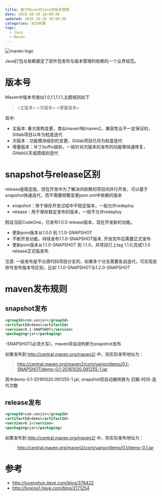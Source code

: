 ```yaml
---
title: 基于Maven的Java包版本管理
date: 2016-10-20 10:00:00
updated: 2016-10-20 10:00:00
categories: 知识积累
tags:
  - Java
  - Maven
---
```


![maven logo](https://ws3.sinaimg.cn/large/006tNbRwly1fyk9jm52b3j30zk085dfw.jpg)

Java打包与依赖奠定了软件包发布与版本管理的依赖的一个业界规范。

<!-- more -->

# 版本号

Maven中版本号类似1.0,1.1,1.1.1,主题规则如下

> <主版本>.<次版本>.<增量版本>

其中:

* 主版本: 重大架构变更，类似maven1和maven2，兼容性业不一定保证的，Gitlab项目以年为粒度迭代
* 次版本：功能模块级别的变更，Gitlab项目已月为粒度迭代
* 增量版本：补丁buffix级别，一般针对次版本的发布的功能等快速修复，Gitlab以天或周级别迭代

# snapshot与release区别

release是稳定版，但在开发中为了解决间依赖的项目间并行开发，可以基于snapshot快速迭代，而不需要频繁变更pom.xml中依赖的版本

* snapshot：用于保存开发过程中不稳定版本，一般允许redeploy
* release：用于保存稳定发布的版本，一般不允许redeploy

假设当前CodeOne，已发布1.0.0 release版本，现在开发新的功能。

* 更新pom版本从1.0.0 到 1.1.0-SNAPSHOT
* 不断开发功能，持续发布1.1.0-SNAPSHOT版本, 开发完毕后需要正式发布
* 更新pom版本从1.1.0-SNAPSHOT 到 1.1.0，并项目打上tag 1.1.0,完成1.1.0 release正式版发布.

注意: 一般发布是不分源代码项目分支的，如果多个分支需要各自迭代，可实现安排号发布版本号区别，比如 1.1.0-SNAPSHOT与1.2.0-SNAPSHOT

# maven发布规则

## snapshot发布

```xml
<groupId>com.vanjor</groupId>
<artifactId>demo</artifactId>
<version>0.1-SNAPSHOT</version>
<packaging>jar</packaging>

```

-SNAPSHOT(必须大写)，maven将自动判断为snapshot发布

如果发布到 <http://central.maven.org/maven2/> 中，则实际发布地址为：
> <http://central.maven.org/maven2/com/vanjor/demo/0.1-SNAPSHOT/demo-0.1-20161020.091255-1.jar>

其中demo-0.1-20161020.091255-1.jar, snapshot将自动被转换为 日期-时间-迭代次数

## release发布

```xml
<groupId>com.vanjor</groupId>
<artifactId>demo</artifactId>
<version>0.1</version>
<packaging>jar</packaging>
```

如果发布到 <http://central.maven.org/maven2/> 中，则实际发布地址为：
> <http://central.maven.org/maven2/com/vanjor/demo/0.1/demo-0.1.jar>

# 参考

* <http://juvenshun.iteye.com/blog/376422>
* <http://liyixing1.iteye.com/blog/2171254>
